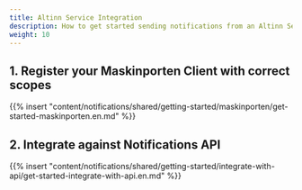 ```yaml
---
title: Altinn Service Integration
description: How to get started sending notifications from an Altinn Service
weight: 10
---
```


## 1. Register your Maskinporten Client with correct scopes

{{% insert "content/notifications/shared/getting-started/maskinporten/get-started-maskinporten.en.md" %}}

## 2. Integrate against Notifications API

{{% insert "content/notifications/shared/getting-started/integrate-with-api/get-started-integrate-with-api.en.md" %}}

